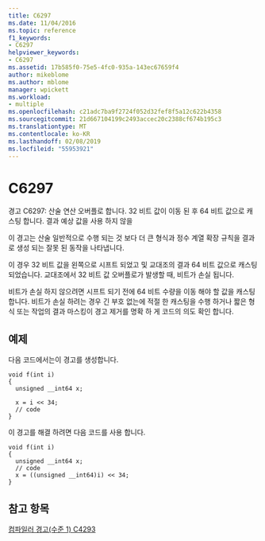 ```yaml
---
title: C6297
ms.date: 11/04/2016
ms.topic: reference
f1_keywords:
- C6297
helpviewer_keywords:
- C6297
ms.assetid: 17b585f0-75e5-4fc0-935a-143ec67659f4
author: mikeblome
ms.author: mblome
manager: wpickett
ms.workload:
- multiple
ms.openlocfilehash: c21adc7ba9f2724f052d32fef8f5a12c622b4358
ms.sourcegitcommit: 21d667104199c2493accec20c2388cf674b195c3
ms.translationtype: MT
ms.contentlocale: ko-KR
ms.lasthandoff: 02/08/2019
ms.locfileid: "55953921"
---
```

# <a name="c6297"></a>C6297
경고 C6297: 산술 연산 오버플로 합니다. 32 비트 값이 이동 된 후 64 비트 값으로 캐스팅 합니다. 결과 예상 값을 사용 하지 않을

 이 경고는 산술 일반적으로 수행 되는 것 보다 더 큰 형식과 정수 계열 확장 규칙을 결과로 생성 되는 잘못 된 동작을 나타냅니다.

 이 경우 32 비트 값을 왼쪽으로 시프트 되었고 및 교대조의 결과 64 비트 값으로 캐스팅 되었습니다. 교대조에서 32 비트 값 오버플로가 발생할 때, 비트가 손실 됩니다.

 비트가 손실 하지 않으려면 시프트 되기 전에 64 비트 수량을 이동 해야 할 값을 캐스팅 합니다. 비트가 손실 하려는 경우 긴 부호 없는에 적절 한 캐스팅을 수행 하거나 짧은 형식 또는 작업의 결과 마스킹이 경고 제거를 명확 하 게 코드의 의도 확인 합니다.

## <a name="example"></a>예제
 다음 코드에서는이 경고를 생성합니다.

```
void f(int i)
{
  unsigned __int64 x;

  x = i << 34;
  // code
}
```

 이 경고를 해결 하려면 다음 코드를 사용 합니다.

```
void f(int i)
{
  unsigned __int64 x;
  // code
  x = ((unsigned __int64)i) << 34;
}
```

## <a name="see-also"></a>참고 항목
 [컴파일러 경고(수준 1) C4293](/cpp/error-messages/compiler-warnings/compiler-warning-level-1-c4293)